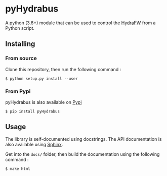 # pyHydrabus

A python (3.6+) module that can be used to control the [HydraFW](https://github.com/hydrabus/hydrafw) from a Python script.

## Installing

### From source

Clone this repository, then run the following command :

```
$ python setup.py install --user
```

### From Pypi

pyHydrabus is also available on [Pypi](https://pypi.org/project/pyHydrabus/)

```
$ pip install pyHydrabus
```

## Usage

The library is self-documented using docstrings.
The API documentation is also available using [Sphinx](http://www.sphinx-doc.org).


Get into the `docs/` folder, then build the documentation using the following command :

```
$ make html
```

